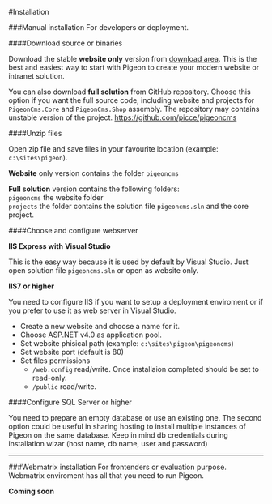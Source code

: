 #Installation

###Manual installation
For developers or deployment.

####Download source or binaries

Download the stable **website only** version from [download area](www.pigeoncms.com). 
This is the best and easiest way to start with Pigeon to create your modern website or intranet solution.

You can also download **full solution** from GitHub repository.
Choose this option if you want the full source code, including website and projects for `PigeonCms.Core` and `PigeonCms.Shop` assembly.
The repository may contains unstable version of the project. https://github.com/picce/pigeoncms

####Unzip files

Open zip file and save files in your favourite location (example: `c:\sites\pigeon`).

**Website** only version contains the folder `pigeoncms`

**Full solution** version contains the following folders:  
`pigeoncms` the website folder  
`projects` the folder contains the solution file `pigeoncms.sln` and the core project.

####Choose and configure webserver

**IIS Express with Visual Studio**

This is the easy way because it is used by default by Visual Studio. 
Just open solution file `pigeoncms.sln` or open as website only.

**IIS7 or higher**

You need to configure IIS if you want to setup a deployment enviroment or if you prefer to use it as web server in Visual Studio. 

- Create a new website and choose a name for it. 
- Choose ASP.NET v4.0 as application pool.
- Set website phisical path (example: `c:\sites\pigeon\pigeoncms`)
- Set website port (default is 80)
- Set files permissions
  - `/web.config` read/write. Once installaion completed should be set to read-only.
  - `/public` read/write.

####Configure SQL Server or higher

You need to prepare an empty database or use an existing one. The second option could be useful in sharing hosting to install multiple instances of Pigeon on the same database.
Keep in mind db credentials during installation wizar (host name, db name, user and password)

---

###Webmatrix installation
For frontenders or evaluation purpose.
Webmatrix enviroment has all that you need to run Pigeon.

**Coming soon**

